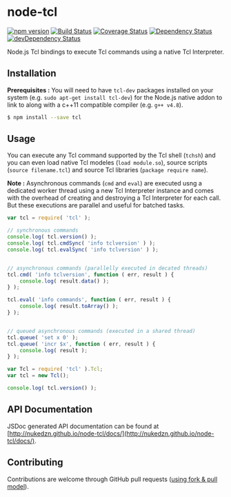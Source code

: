 node-tcl
========

[![npm version](https://img.shields.io/npm/v/tcl.svg)](https://www.npmjs.com/package/tcl)
[![Build Status](https://travis-ci.org/nukedzn/node-tcl.svg)](https://travis-ci.org/nukedzn/node-tcl)
[![Coverage Status](https://coveralls.io/repos/nukedzn/node-tcl/badge.svg)](https://coveralls.io/r/nukedzn/node-tcl)
[![Dependency Status](https://david-dm.org/nukedzn/node-tcl.svg)](https://david-dm.org/nukedzn/node-tcl)
[![devDependency Status](https://david-dm.org/nukedzn/node-tcl/dev-status.svg)](https://david-dm.org/nukedzn/node-tcl#info=devDependencies)

Node.js Tcl bindings to execute Tcl commands using a native Tcl Interpreter.


## Installation

**Prerequisites :** You will need to have ```tcl-dev``` packages installed on
your system (e.g. ```sudo apt-get install tcl-dev```) for the Node.js native addon
to link to along with a c++11 compatible compiler (e.g. ```g++ v4.8```).

```sh
$ npm install --save tcl
```


## Usage

You can execute any Tcl command supported by the Tcl shell (```tchsh```) and you
can even load native Tcl modeles (```load module.so```), source scripts
(```source filename.tcl```) and source Tcl libraries (```package require name```).

**Note :** Asynchronous commands (```cmd``` and ```eval```) are executed usng a
dedicated worker thread using a new Tcl Interpreter instance and comes with the
overhead of creating and destroying a Tcl Interpreter for each call. But these
executions are parallel and useful for batched tasks.


``` js
var tcl = require( 'tcl' );

// synchronous commands
console.log( tcl.version() );
console.log( tcl.cmdSync( 'info tclversion' ) );
console.log( tcl.evalSync( 'info tclversion' ) );


// asynchronous commands (parallelly executed in decated threads)
tcl.cmd( 'info tclversion', function ( err, result ) {
	console.log( result.data() );
} );

tcl.eval( 'info commands', function ( err, result ) {
	console.log( result.toArray() );
} );


// queued asynchronous commands (executed in a shared thread)
tcl.queue( 'set x 0' );
tcl.queue( 'incr $x', function ( err, result ) {
	console.log( result );
} );
```

``` js
var Tcl = require( 'tcl' ).Tcl;
var tcl = new Tcl();

console.log( tcl.version() );
```


## API Documentation

JSDoc generated API documentation can be found at [http://nukedzn.github.io/node-tcl/docs/](http://nukedzn.github.io/node-tcl/docs/).


## Contributing

Contributions are welcome through GitHub pull requests ([using fork & pull model](https://help.github.com/articles/using-pull-requests/#fork--pull)).

